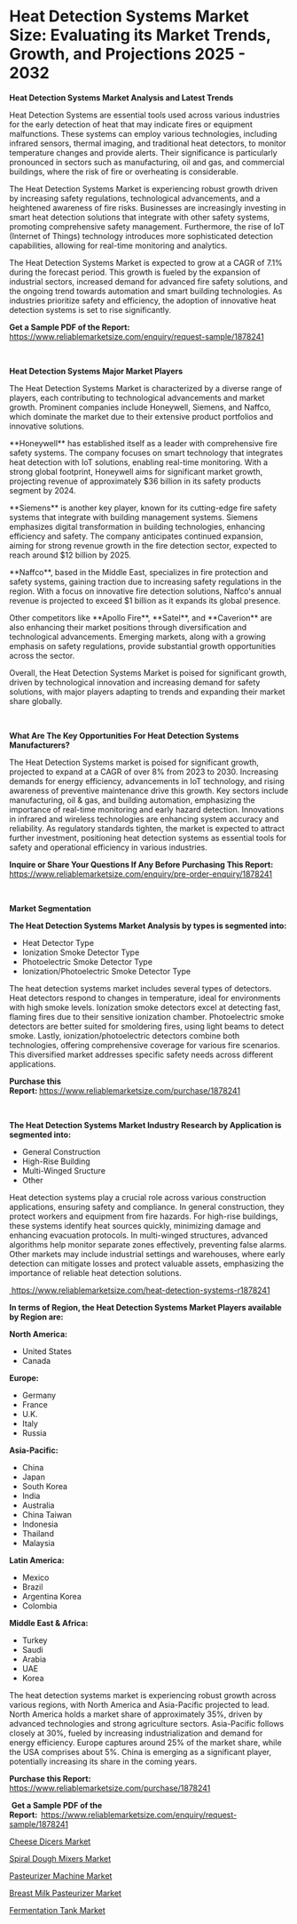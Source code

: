 <p><h1>Heat Detection Systems Market Size: Evaluating its Market Trends, Growth, and Projections 2025 - 2032</h1></p><p><strong>Heat Detection Systems Market Analysis and Latest Trends</strong></p>
<p><p>Heat Detection Systems are essential tools used across various industries for the early detection of heat that may indicate fires or equipment malfunctions. These systems can employ various technologies, including infrared sensors, thermal imaging, and traditional heat detectors, to monitor temperature changes and provide alerts. Their significance is particularly pronounced in sectors such as manufacturing, oil and gas, and commercial buildings, where the risk of fire or overheating is considerable.</p><p>The Heat Detection Systems Market is experiencing robust growth driven by increasing safety regulations, technological advancements, and a heightened awareness of fire risks. Businesses are increasingly investing in smart heat detection solutions that integrate with other safety systems, promoting comprehensive safety management. Furthermore, the rise of IoT (Internet of Things) technology introduces more sophisticated detection capabilities, allowing for real-time monitoring and analytics.</p><p>The Heat Detection Systems Market is expected to grow at a CAGR of 7.1% during the forecast period. This growth is fueled by the expansion of industrial sectors, increased demand for advanced fire safety solutions, and the ongoing trend towards automation and smart building technologies. As industries prioritize safety and efficiency, the adoption of innovative heat detection systems is set to rise significantly.</p></p>
<p><strong>Get a Sample PDF of the Report:&nbsp;</strong> <a href="https://www.reliablemarketsize.com/enquiry/request-sample/1878241?utm_campaign=1932&utm_medium=2&utm_source=Github&utm_content=ia&utm_term=10042025&utm_id=heat-detection-systems">https://www.reliablemarketsize.com/enquiry/request-sample/1878241</a></p>
<p>&nbsp;</p>
<p><strong>Heat Detection Systems Major Market Players</strong></p>
<p><p>The Heat Detection Systems Market is characterized by a diverse range of players, each contributing to technological advancements and market growth. Prominent companies include Honeywell, Siemens, and Naffco, which dominate the market due to their extensive product portfolios and innovative solutions.</p><p>**Honeywell** has established itself as a leader with comprehensive fire safety systems. The company focuses on smart technology that integrates heat detection with IoT solutions, enabling real-time monitoring. With a strong global footprint, Honeywell aims for significant market growth, projecting revenue of approximately $36 billion in its safety products segment by 2024.</p><p>**Siemens** is another key player, known for its cutting-edge fire safety systems that integrate with building management systems. Siemens emphasizes digital transformation in building technologies, enhancing efficiency and safety. The company anticipates continued expansion, aiming for strong revenue growth in the fire detection sector, expected to reach around $12 billion by 2025.</p><p>**Naffco**, based in the Middle East, specializes in fire protection and safety systems, gaining traction due to increasing safety regulations in the region. With a focus on innovative fire detection solutions, Naffco's annual revenue is projected to exceed $1 billion as it expands its global presence.</p><p>Other competitors like **Apollo Fire**, **Satel**, and **Caverion** are also enhancing their market positions through diversification and technological advancements. Emerging markets, along with a growing emphasis on safety regulations, provide substantial growth opportunities across the sector.</p><p>Overall, the Heat Detection Systems Market is poised for significant growth, driven by technological innovation and increasing demand for safety solutions, with major players adapting to trends and expanding their market share globally.</p></p>
<p>&nbsp;</p>
<p><strong>What Are The Key Opportunities For Heat Detection Systems Manufacturers?</strong></p>
<p><p>The Heat Detection Systems market is poised for significant growth, projected to expand at a CAGR of over 8% from 2023 to 2030. Increasing demands for energy efficiency, advancements in IoT technology, and rising awareness of preventive maintenance drive this growth. Key sectors include manufacturing, oil & gas, and building automation, emphasizing the importance of real-time monitoring and early hazard detection. Innovations in infrared and wireless technologies are enhancing system accuracy and reliability. As regulatory standards tighten, the market is expected to attract further investment, positioning heat detection systems as essential tools for safety and operational efficiency in various industries.</p></p>
<p><strong>Inquire or Share Your Questions If Any Before Purchasing This Report:</strong> <a href="https://www.reliablemarketsize.com/enquiry/pre-order-enquiry/1878241?utm_campaign=1932&utm_medium=2&utm_source=Github&utm_content=ia&utm_term=10042025&utm_id=heat-detection-systems">https://www.reliablemarketsize.com/enquiry/pre-order-enquiry/1878241</a></p>
<p>&nbsp;</p>
<p><strong>Market Segmentation</strong></p>
<p><strong>The Heat Detection Systems Market Analysis by types is segmented into:</strong></p>
<p><ul><li>Heat Detector Type</li><li>Ionization Smoke Detector Type</li><li>Photoelectric Smoke Detector Type</li><li>Ionization/Photoelectric Smoke Detector Type</li></ul></p>
<p><p>The heat detection systems market includes several types of detectors. Heat detectors respond to changes in temperature, ideal for environments with high smoke levels. Ionization smoke detectors excel at detecting fast, flaming fires due to their sensitive ionization chamber. Photoelectric smoke detectors are better suited for smoldering fires, using light beams to detect smoke. Lastly, ionization/photoelectric detectors combine both technologies, offering comprehensive coverage for various fire scenarios. This diversified market addresses specific safety needs across different applications.</p></p>
<p><strong>Purchase this Report:&nbsp;</strong><a href="https://www.reliablemarketsize.com/purchase/1878241?utm_campaign=1932&utm_medium=2&utm_source=Github&utm_content=ia&utm_term=10042025&utm_id=heat-detection-systems">https://www.reliablemarketsize.com/purchase/1878241</a></p>
<p>&nbsp;</p>
<p><strong>The Heat Detection Systems Market Industry Research by Application is segmented into:</strong></p>
<p><ul><li>General Construction</li><li>High-Rise Building</li><li>Multi-Winged Sructure</li><li>Other</li></ul></p>
<p><p>Heat detection systems play a crucial role across various construction applications, ensuring safety and compliance. In general construction, they protect workers and equipment from fire hazards. For high-rise buildings, these systems identify heat sources quickly, minimizing damage and enhancing evacuation protocols. In multi-winged structures, advanced algorithms help monitor separate zones effectively, preventing false alarms. Other markets may include industrial settings and warehouses, where early detection can mitigate losses and protect valuable assets, emphasizing the importance of reliable heat detection solutions.</p></p>
<p><a href="https://www.reliablemarketsize.com/heat-detection-systems-r1878241?utm_campaign=1932&utm_medium=2&utm_source=Github&utm_content=ia&utm_term=10042025&utm_id=heat-detection-systems">&nbsp;https://www.reliablemarketsize.com/heat-detection-systems-r1878241</a></p>
<p><strong>In terms of Region, the Heat Detection Systems Market Players available by Region are:</strong></p>
<p>
    <p> <strong> North America: </strong>
        <ul>
            <li>United States</li>
            <li>Canada</li>
        </ul>
        </p> 
    <p> <strong> Europe: </strong>
        <ul>
            <li>Germany</li>
            <li>France</li>
            <li>U.K.</li>
            <li>Italy</li>
            <li>Russia</li>
        </ul>
        </p> 
    <p> <strong> Asia-Pacific: </strong>
        <ul>
            <li>China</li>
            <li>Japan</li>
            <li>South Korea</li>
            <li>India</li>
            <li>Australia</li>
            <li>China Taiwan</li>
            <li>Indonesia</li>
            <li>Thailand</li>
            <li>Malaysia</li>
        </ul>
        </p> 
    <p> <strong> Latin America: </strong>
        <ul>
            <li>Mexico</li>
            <li>Brazil</li>
            <li>Argentina Korea</li>
            <li>Colombia</li>
        </ul>
        </p> 
    <p> <strong> Middle East & Africa: </strong>
        <ul>
            <li>Turkey</li>
            <li>Saudi</li>
            <li>Arabia</li>
            <li>UAE</li>
            <li>Korea</li>
        </ul>
    </p>
    </p>
<p><p>The heat detection systems market is experiencing robust growth across various regions, with North America and Asia-Pacific projected to lead. North America holds a market share of approximately 35%, driven by advanced technologies and strong agriculture sectors. Asia-Pacific follows closely at 30%, fueled by increasing industrialization and demand for energy efficiency. Europe captures around 25% of the market share, while the USA comprises about 5%. China is emerging as a significant player, potentially increasing its share in the coming years.</p></p>
<p><strong>Purchase this Report: </strong><a href="https://www.reliablemarketsize.com/purchase/1878241?utm_campaign=1932&utm_medium=2&utm_source=Github&utm_content=ia&utm_term=10042025&utm_id=heat-detection-systems">https://www.reliablemarketsize.com/purchase/1878241</a></p>
<p>&nbsp;<strong>Get a Sample PDF of the Report:&nbsp;&nbsp;</strong><a href="https://www.reliablemarketsize.com/enquiry/request-sample/1878241?utm_campaign=1932&utm_medium=2&utm_source=Github&utm_content=ia&utm_term=10042025&utm_id=heat-detection-systems">https://www.reliablemarketsize.com/enquiry/request-sample/1878241</a></p>
<p><strong></strong></p>
<p><p><a href="https://github.com/zanoligarav/Market-Research-Report-List-1/blob/main/cheese-dicers-market.md?utm_campaign=1932&utm_medium=2&utm_source=Github&utm_content=ia&utm_term=10042025&utm_id=heat-detection-systems">Cheese Dicers Market</a></p><p><a href="https://github.com/deyniphytic/Market-Research-Report-List-1/blob/main/spiral-dough-mixers-market.md?utm_campaign=1932&utm_medium=2&utm_source=Github&utm_content=ia&utm_term=10042025&utm_id=heat-detection-systems">Spiral Dough Mixers Market</a></p><p><a href="https://github.com/curinbucan9/Market-Research-Report-List-1/blob/main/pasteurizer-machine-market.md?utm_campaign=1932&utm_medium=2&utm_source=Github&utm_content=ia&utm_term=10042025&utm_id=heat-detection-systems">Pasteurizer Machine Market</a></p><p><a href="https://github.com/qetelosooya/Market-Research-Report-List-1/blob/main/breast-milk-pasteurizer-market.md?utm_campaign=1932&utm_medium=2&utm_source=Github&utm_content=ia&utm_term=10042025&utm_id=heat-detection-systems">Breast Milk Pasteurizer Market</a></p><p><a href="https://github.com/haaszgettre6/Market-Research-Report-List-1/blob/main/fermentation-tank-market.md?utm_campaign=1932&utm_medium=2&utm_source=Github&utm_content=ia&utm_term=10042025&utm_id=heat-detection-systems">Fermentation Tank Market</a></p></p>